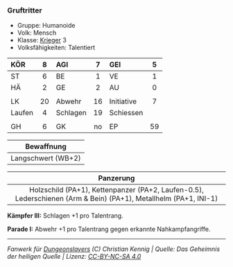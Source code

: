 ### Gruftritter

- Gruppe: Humanoide
- Volk: Mensch
- Klasse: [Krieger](../../grw/charaktere-klasse-krieger.md) 3
- Volksfähigkeiten: Talentiert

| KÖR    |  8  | AGI      |  7  | GEI        |  5  |
| :----- | :-: | :------- | :-: | :--------- | :-: |
| ST     |  6  | BE       |  1  | VE         |  1  |
| HÄ     |  2  | GE       |  2  | AU         |  0  |
|        |     |          |     |            |     |
| LK     | 20  | Abwehr   | 16  | Initiative |  7  |
| Laufen |  4  | Schlagen | 19  | Schiessen  |     |
|        |     |          |     |            |     |
| GH     |  6  | GK       | no  | EP         | 59  |

|     Bewaffnung     |
| :----------------: |
| Langschwert (WB+2) |

|                                                    Panzerung                                                    |
| :-------------------------------------------------------------------------------------------------------------: |
| Holzschild (PA+1), Kettenpanzer (PA+2, Laufen-0.5), Lederschienen (Arm & Bein) (PA+1), Metallhelm (PA+1, INI-1) |

**Kämpfer III:** Schlagen +1 pro Talentrang.

**Parade I:** Abwehr +1 pro Talentrang gegen erkannte Nahkampfangriffe.

---

_Fanwerk für [Dungeonslayers](https://www.dungeonslayers.net/) (C) Christian Kennig | Quelle: Das Geheimnis der heiligen Quelle | Lizenz: [CC-BY-NC-SA 4.0](https://creativecommons.org/licenses/by-nc-sa/4.0/deed.de)_
